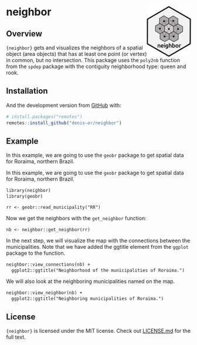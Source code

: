 
<!-- README.md is generated from README.Rmd. Please edit that file -->

# neighbor <a href='https://www.denis-or.com.br'><img src='man/figures/logo.png' align="right" height="139" /></a>

<!-- badges: start -->
<!-- badges: end -->

## Overview

`{neighbor}` gets and visualizes the neighbors of a spatial object (area
objects) that has at least one point (or vertex) in common, but no
intersection. This package uses the `poly2nb` function from the `spdep`
package with the contiguity neighborhood type: queen and rook.

## Installation

And the development version from [GitHub](https://github.com/) with:

``` r
# install.packages("remotes")
remotes::install_github("denis-or/neighbor")

```

## Example

In this example, we are going to use the `geobr` package to get spatial data for 
Roraima, northern Brazil.

In this example, we are going to use the `geobr` package to get spatial data for 
Roraima, northern Brazil.

```{r}
library(neighbor)
library(geobr)
```


```{r}
rr <- geobr::read_municipality("RR")
```


Now we get the neighbors with the `get_neighbor` function:

```{r}
nb <- neighbor::get_neighbor(rr)
```

In the next step, we will visualize the map with the connections between the 
municipalities. Note that we have added the ggtitle element from the `ggplot`
package to the function.

```{r, fig.align = 'center', fig.width= 12, fig.height= 7}
neighbor::view_connections(nb) +
  ggplot2::ggtitle("Neighborhood of the municipalities of Roraima.")
```

We will also look at the neighboring municipalities named on the map.

```{r, fig.align = 'center', fig.width= 12, fig.height= 7}
neighbor::view_neighbor(nb) +
  ggplot2::ggtitle("Neighboring municipalities of Roraima.")
```




## License

`{neighbor}` is licensed under the MIT license. Check out
[LICENSE.md](https://github.com/denis-or/neighbor/blob/master/LICENSE.md)
for the full text.
